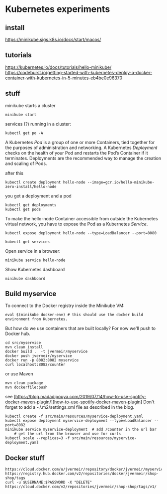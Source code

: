 # Kubernetes experiments

## install

  https://minikube.sigs.k8s.io/docs/start/macos/

## tutorials

  https://kubernetes.io/docs/tutorials/hello-minikube/
  https://codeburst.io/getting-started-with-kubernetes-deploy-a-docker-container-with-kubernetes-in-5-minutes-eb4be0e96370

## stuff 

minikube starts a cluster

    minikube start

services (?) running in a cluster:

    kubectl get po -A

A Kubernetes *Pod* is a group of one or more Containers, tied together for the purposes of administration and networking.
A Kubernetes *Deployment* checks on the health of your Pod and restarts the Pod’s Container if it terminates. Deployments are the recommended way to manage the creation and scaling of Pods.    

after this

    kubectl create deployment hello-node --image=gcr.io/hello-minikube-zero-install/hello-node

you get a deployment and a pod 

    kubectl get deployments
    kubectl get pods

To make the hello-node Container accessible from outside the Kubernetes virtual network, you have to expose the Pod as a Kubernetes *Service*.

    kubectl expose deployment hello-node --type=LoadBalancer --port=8080

    kubectl get services

Open service in a browser: 

    minikube service hello-node
    
Show Kubernetes dashboard    
    
    minikube dashboard
    
## Build myservice

To connect to the Docker registry inside the Minikube VM:

    eval $(minikube docker-env) # this should use the docker build environment from Kubernetes. 

But how do we use containers that are built locally? For now we'll push to Docker hub.

    cd src/myservice
    mvn clean install
    docker build .  -t jvermeir/myservice
    docker push jvermeir/myservice
    docker run -p 8082:8082 myservice
    curl localhost:8082/counter
    
or use Maven 

    mvn clean package
    mvn dockerfile:push
    
see  [https://blog.madadipouya.com/2019/07/14/how-to-use-spotify-docker-maven-plugin/][how-to-use-spotify-docker-maven-plugin] 
Don't forget to add a ~/.m2/settings.xml file as described in the blog.  
    
    kubectl create -f src/main/resources/myservice-deployment.yaml 
    kubectl expose deployment myservice-deployment --type=LoadBalancer --port=8082
    minikube service myservice-deployment  # add /counter in the url bar
        # get the url from the browser and use for curls
    kubectl scale --replicas=3 -f src/main/resources/myservice-deployment.yaml
    
## Docker stuff 
    
    https://cloud.docker.com/u/jvermeir/repository/docker/jvermeir/myservice
    https://registry.hub.docker.com/v2/repositories/docker/jvermeir/shop-shop/tags    
    curl -u $USERNAME:$PASSWORD -X "DELETE" https://cloud.docker.com/v2/repositories/jvermeir/shop-shop/tags/v1/
